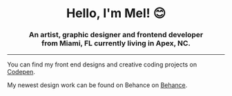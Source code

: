 <h1 align="center">Hello, I'm Mel! 😊</h1>
<h3 align="center">An artist, graphic designer and frontend developer <br>from Miami, FL currently living in Apex, NC.</h3>

<hr>
<p align="left">You can find my front end designs and creative coding projects on <a href="https://codepen.io/melipi" target="blank">Codepen</a>.</p>

<p align="left">My newest design work can be found on Behance on <a href="https://behance.net/melipi" target="blank">Behance</a>.</p>
